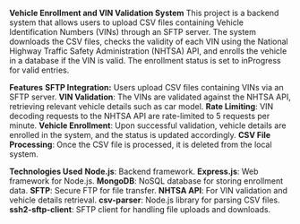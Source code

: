 **Vehicle Enrollment and VIN Validation System**
This project is a backend system that allows users to upload CSV files containing Vehicle Identification Numbers (VINs) through an SFTP server. The system downloads the CSV files, checks the validity of each VIN using the National Highway Traffic Safety Administration (NHTSA) API, and enrolls the vehicle in a database if the VIN is valid. The enrollment status is set to inProgress for valid entries.

**Features**
**SFTP Integration:** Users upload CSV files containing VINs via an SFTP server.
**VIN Validation**: The VINs are validated against the NHTSA API, retrieving relevant vehicle details such as car model.
**Rate Limiting**: VIN decoding requests to the NHTSA API are rate-limited to 5 requests per minute.
**Vehicle Enrollment**: Upon successful validation, vehicle details are enrolled in the system, and the status is updated accordingly.
**CSV File Processing**: Once the CSV file is processed, it is deleted from the local system.

**Technologies Used**
**Node.js**: Backend framework.
**Express.js**: Web framework for Node.js.
**MongoDB**: NoSQL database for storing enrollment data.
**SFTP**: Secure FTP for file transfer.
**NHTSA API**: For VIN validation and vehicle details retrieval.
**csv-parser**: Node.js library for parsing CSV files.
**ssh2-sftp-client**: SFTP client for handling file uploads and downloads.
